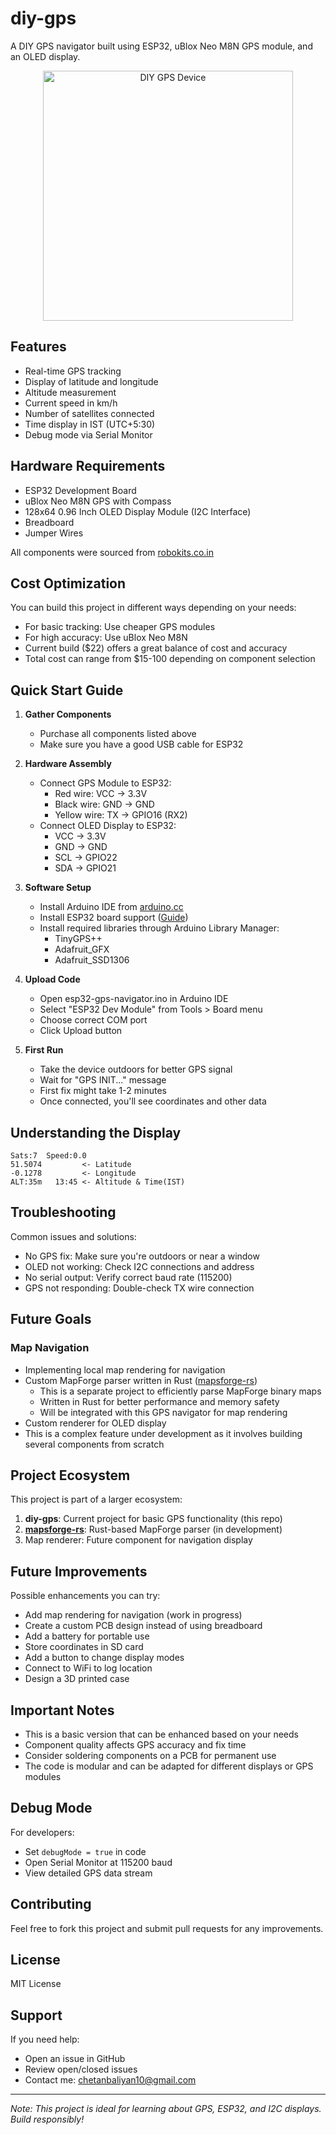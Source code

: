 # diy-gps

A DIY GPS navigator built using ESP32, uBlox Neo M8N GPS module, and an OLED display.

<p align="center">
  <img src="https://github.com/user-attachments/assets/ce4a9ef7-76ae-41ab-954b-699d16465b3f" width="400" alt="DIY GPS Device">
</p>

## Features


- Real-time GPS tracking
- Display of latitude and longitude
- Altitude measurement
- Current speed in km/h
- Number of satellites connected
- Time display in IST (UTC+5:30)
- Debug mode via Serial Monitor

## Hardware Requirements

- ESP32 Development Board
- uBlox Neo M8N GPS with Compass
- 128x64 0.96 Inch OLED Display Module (I2C Interface)
- Breadboard
- Jumper Wires

All components were sourced from [robokits.co.in](https://robokits.co.in/)

## Cost Optimization

You can build this project in different ways depending on your needs:
- For basic tracking: Use cheaper GPS modules
- For high accuracy: Use uBlox Neo M8N
- Current build ($22) offers a great balance of cost and accuracy
- Total cost can range from $15-100 depending on component selection

## Quick Start Guide

1. **Gather Components**
   - Purchase all components listed above
   - Make sure you have a good USB cable for ESP32

2. **Hardware Assembly**
   - Connect GPS Module to ESP32:
     - Red wire: VCC → 3.3V
     - Black wire: GND → GND
     - Yellow wire: TX → GPIO16 (RX2)
   - Connect OLED Display to ESP32:
     - VCC → 3.3V
     - GND → GND
     - SCL → GPIO22
     - SDA → GPIO21

3. **Software Setup**
   - Install Arduino IDE from [arduino.cc](https://www.arduino.cc/en/software)
   - Install ESP32 board support ([Guide](https://docs.espressif.com/projects/arduino-esp32/en/latest/installing.html))
   - Install required libraries through Arduino Library Manager:
     - TinyGPS++
     - Adafruit_GFX
     - Adafruit_SSD1306

4. **Upload Code**
   - Open esp32-gps-navigator.ino in Arduino IDE
   - Select "ESP32 Dev Module" from Tools > Board menu
   - Choose correct COM port
   - Click Upload button

5. **First Run**
   - Take the device outdoors for better GPS signal
   - Wait for "GPS INIT..." message
   - First fix might take 1-2 minutes
   - Once connected, you'll see coordinates and other data

## Understanding the Display

```
Sats:7  Speed:0.0
51.5074         <- Latitude
-0.1278         <- Longitude
ALT:35m   13:45 <- Altitude & Time(IST)
```

## Troubleshooting

Common issues and solutions:
- No GPS fix: Make sure you're outdoors or near a window
- OLED not working: Check I2C connections and address
- No serial output: Verify correct baud rate (115200)
- GPS not responding: Double-check TX wire connection


## Future Goals

### Map Navigation
- Implementing local map rendering for navigation
- Custom MapForge parser written in Rust ([mapsforge-rs](https://github.com/ChetanXpro/mapsforge-rs))
  - This is a separate project to efficiently parse MapForge binary maps
  - Written in Rust for better performance and memory safety
  - Will be integrated with this GPS navigator for map rendering
- Custom renderer for OLED display
- This is a complex feature under development as it involves building several components from scratch

## Project Ecosystem
This project is part of a larger ecosystem:
1. **diy-gps**: Current project for basic GPS functionality (this repo)
2. **[mapsforge-rs](https://github.com/ChetanXpro/mapsforge-rs)**: Rust-based MapForge parser (in development)
3. Map renderer: Future component for navigation display


## Future Improvements

Possible enhancements you can try:
- Add map rendering for navigation (work in progress)
- Create a custom PCB design instead of using breadboard
- Add a battery for portable use
- Store coordinates in SD card
- Add a button to change display modes
- Connect to WiFi to log location
- Design a 3D printed case

## Important Notes

- This is a basic version that can be enhanced based on your needs
- Component quality affects GPS accuracy and fix time
- Consider soldering components on a PCB for permanent use
- The code is modular and can be adapted for different displays or GPS modules


## Debug Mode

For developers:
- Set `debugMode = true` in code
- Open Serial Monitor at 115200 baud
- View detailed GPS data stream

## Contributing

Feel free to fork this project and submit pull requests for any improvements.

## License

MIT License

## Support

If you need help:
- Open an issue in GitHub
- Review open/closed issues
- Contact me: chetanbaliyan10@gmail.com


---
*Note: This project is ideal for learning about GPS, ESP32, and I2C displays. Build responsibly!*
